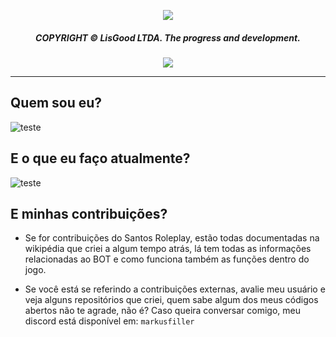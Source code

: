 <p align="center">
  <img src="https://media.discordapp.net/attachments/1077814640513384448/1174901645235204166/lisggamind.png"> 
</p><div align="center">
  <h5>COPYRIGHT © LisGood LTDA. The progress and development.</h4>
</div>

<div align="center">
  <img src="https://img.shields.io/badge/An%C3%A1lise%20e%20desenvolvimento-red?logo=windows&logoColor=Write">
</div>

<hr>

## Quem sou eu?
![teste](https://media.discordapp.net/attachments/1044869570764230677/1174911857790820423/rste.png)

## E o que eu faço atualmente?
![teste](https://media.discordapp.net/attachments/1044869570764230677/1174913433427247186/rstes.png)
## E minhas contribuições?
- Se for contribuições do Santos Roleplay, estão todas documentadas na wikipédia que criei a algum tempo atrás, lá tem todas as informações relacionadas ao BOT e como funciona também as funções dentro do jogo.

- Se você está se referindo a contribuições externas, avalie meu usuário e veja alguns repositórios que criei, quem sabe algum dos meus códigos abertos não te agrade, não é? Caso queira conversar comigo, meu discord está disponível em: `markusfiller`
